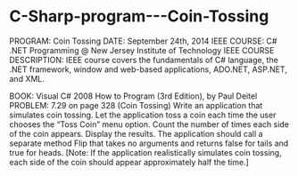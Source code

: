 C-Sharp-program---Coin-Tossing
==============================

PROGRAM: Coin Tossing
DATE: September 24th, 2014
IEEE COURSE:  C# .NET Programming @ New Jersey Institute of Technology
IEEE COURSE DESCRIPTION:  IEEE course covers the fundamentals of C# language, the .NET framework, window and web-based applications, ADO.NET, ASP.NET, and XML.


BOOK:  Visual C# 2008 How to Program (3rd Edition), by Paul Deitel
PROBLEM: 7.29 on page 328
(Coin Tossing)
Write an application that simulates coin tossing.  Let the application toss a coin each time the user chooses the “Toss Coin” menu option.  Count the number of times each side of the coin appears.  Display the results.  The application should call a separate method Flip that takes no arguments and returns false for tails and true for heads.  [Note:  If the application realistically simulates coin tossing, each side of the coin should appear approximately half the time.]
